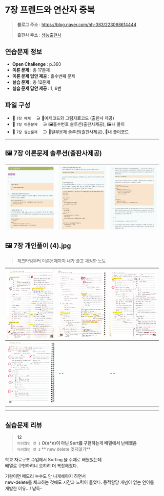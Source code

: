 # 7장 프렌드와 연산자 중복
> **블로그 주소** : https://blog.naver.com/hh-383/223098614444
> 
> **출판사 주소** : [생능출판사](https://www.booksr.co.kr/product/%eb%aa%85%ed%92%88-c-programming%ea%b0%9c%ec%a0%95%ed%8c%90/)


## 연습문제 정보
* **Open Challenge** : p.360
* **이론 문제** : 총 17문제
* **이론 문제 답안 제공** : 홀수번째 문제
* **실습 문제** : 총 12문제
* **실습 문제 답안 제공** : 1, 6번


## 파일 구성
* 📁 `7장 예제` 　∋ 📄예제코드와 그림자료코드 (출판사 제공)
* 📁 `7장 이론문제` 　∋ 🖼️홀수번호 솔루션(출판사제공), 🖼️내 풀이
* 📁 `7장 실습문제` 　∋ 📄일부문제 솔루션(출판사제공), 📄내 풀이코드

---

## 🖼️ 7장 이론문제 솔루션(출판사제공)
| ![1](https://github.com/learner-nosilv/learning-Cpp/blob/master/%EB%AA%85%ED%92%88Cpp/07%EC%9E%A5%20%ED%94%84%EB%A0%8C%EB%93%9C%EC%99%80%20%EC%97%B0%EC%82%B0%EC%9E%90%20%EC%A4%91%EB%B3%B5/7%EC%9E%A5%20%EC%9D%B4%EB%A1%A0%EB%AC%B8%EC%A0%9C/7%EC%9E%A5%20%EC%9D%B4%EB%A1%A0%EB%AC%B8%EC%A0%9C%20%ED%99%80%EC%88%98%EB%B2%88%ED%98%B8%20%EC%A0%95%EB%8B%B5%20(1).jpg) | ![2](https://github.com/learner-nosilv/learning-Cpp/blob/master/%EB%AA%85%ED%92%88Cpp/07%EC%9E%A5%20%ED%94%84%EB%A0%8C%EB%93%9C%EC%99%80%20%EC%97%B0%EC%82%B0%EC%9E%90%20%EC%A4%91%EB%B3%B5/7%EC%9E%A5%20%EC%9D%B4%EB%A1%A0%EB%AC%B8%EC%A0%9C/7%EC%9E%A5%20%EC%9D%B4%EB%A1%A0%EB%AC%B8%EC%A0%9C%20%ED%99%80%EC%88%98%EB%B2%88%ED%98%B8%20%EC%A0%95%EB%8B%B5%20(2).jpg) | ![3](https://github.com/learner-nosilv/learning-Cpp/blob/master/%EB%AA%85%ED%92%88Cpp/07%EC%9E%A5%20%ED%94%84%EB%A0%8C%EB%93%9C%EC%99%80%20%EC%97%B0%EC%82%B0%EC%9E%90%20%EC%A4%91%EB%B3%B5/7%EC%9E%A5%20%EC%9D%B4%EB%A1%A0%EB%AC%B8%EC%A0%9C/7%EC%9E%A5%20%EC%9D%B4%EB%A1%A0%EB%AC%B8%EC%A0%9C%20%ED%99%80%EC%88%98%EB%B2%88%ED%98%B8%20%EC%A0%95%EB%8B%B5%20(3).jpg) |
| --  | -- | -- |



## 🖼️ 7장 개인풀이 (4).jpg
>체크타임부터 이론문제까지 내가 풀고 채점한 노트

| ![1](https://github.com/learner-nosilv/learning-Cpp/blob/master/%EB%AA%85%ED%92%88Cpp/07%EC%9E%A5%20%ED%94%84%EB%A0%8C%EB%93%9C%EC%99%80%20%EC%97%B0%EC%82%B0%EC%9E%90%20%EC%A4%91%EB%B3%B5/7%EC%9E%A5%20%EC%9D%B4%EB%A1%A0%EB%AC%B8%EC%A0%9C/7%EC%9E%A5%20%EA%B0%9C%EC%9D%B8%ED%92%80%EC%9D%B4%20(1).jpg) | ![2](https://github.com/learner-nosilv/learning-Cpp/blob/master/%EB%AA%85%ED%92%88Cpp/07%EC%9E%A5%20%ED%94%84%EB%A0%8C%EB%93%9C%EC%99%80%20%EC%97%B0%EC%82%B0%EC%9E%90%20%EC%A4%91%EB%B3%B5/7%EC%9E%A5%20%EC%9D%B4%EB%A1%A0%EB%AC%B8%EC%A0%9C/7%EC%9E%A5%20%EA%B0%9C%EC%9D%B8%ED%92%80%EC%9D%B4%20(2).jpg) | ![3](https://github.com/learner-nosilv/learning-Cpp/blob/master/%EB%AA%85%ED%92%88Cpp/07%EC%9E%A5%20%ED%94%84%EB%A0%8C%EB%93%9C%EC%99%80%20%EC%97%B0%EC%82%B0%EC%9E%90%20%EC%A4%91%EB%B3%B5/7%EC%9E%A5%20%EC%9D%B4%EB%A1%A0%EB%AC%B8%EC%A0%9C/7%EC%9E%A5%20%EA%B0%9C%EC%9D%B8%ED%92%80%EC%9D%B4%20(3).jpg) |
| --  | -- | -- |
| ![4](https://github.com/learner-nosilv/learning-Cpp/blob/master/%EB%AA%85%ED%92%88Cpp/07%EC%9E%A5%20%ED%94%84%EB%A0%8C%EB%93%9C%EC%99%80%20%EC%97%B0%EC%82%B0%EC%9E%90%20%EC%A4%91%EB%B3%B5/7%EC%9E%A5%20%EC%9D%B4%EB%A1%A0%EB%AC%B8%EC%A0%9C/7%EC%9E%A5%20%EA%B0%9C%EC%9D%B8%ED%92%80%EC%9D%B4%20(4).jpg) | -- | -- |


---

## 실습문제 리뷰

> **12**  
> `어려웠던 것 1` **O(n*n)이 아닌 Sort를 구현하는게 배열에서 난해했음**  
> `어려웠던 것 2` ** new delete 잊지않기**  
   
   학교 자료구조 수업에서 Sorting 을 주제로 배웠었는데  
   배열로 구현하려니 오히려 더 복잡해졌다.  
  
   기왕이면 메모리 누수도 안 나게해야지 하면서  
   new-delete를 체크하는 것에도 시간과 노력이 들었다.
   동적할당 개념이 없는 언어를 개발한 이유...! 납득-